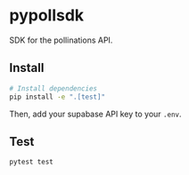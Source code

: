 # pypollsdk

SDK for the pollinations API.

## Install
```sh
# Install dependencies
pip install -e ".[test]"
```
Then, add your supabase API key to your `.env`.

## Test
```
pytest test
```
